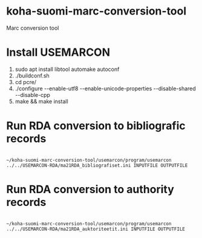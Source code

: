 # koha-suomi-marc-conversion-tool
Marc conversion tool

# Install USEMARCON

1. sudo apt install libtool automake autoconf
2. ./buildconf.sh
3. cd pcre/
3. ./configure --enable-utf8 --enable-unicode-properties --disable-shared --disable-cpp
4. make && make install

# Run RDA conversion to bibliografic records

```shell

~/koha-suomi-marc-conversion-tool/usemarcon/program/usemarcon ../../USEMARCON-RDA/ma21RDA_bibliografiset.ini INPUTFILE OUTPUTFILE

```

# Run RDA conversion to authority records

```shell

~/koha-suomi-marc-conversion-tool/usemarcon/program/usemarcon ../../USEMARCON-RDA/ma21RDA_auktoriteetit.ini INPUTFILE OUTPUTFILE

```